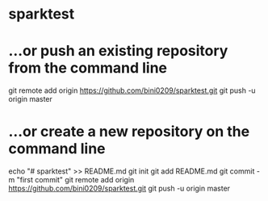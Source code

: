 # sparktest

# …or push an existing repository from the command line

git remote add origin https://github.com/bini0209/sparktest.git
git push -u origin master

# …or create a new repository on the command line

echo "# sparktest" >> README.md
git init
git add README.md
git commit -m "first commit"
git remote add origin https://github.com/bini0209/sparktest.git
git push -u origin master

